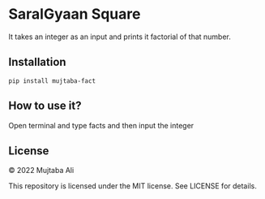 # SaralGyaan Square
It takes an integer as an input and prints it factorial of that number.

## Installation
```pip install mujtaba-fact```

## How to use it?
Open terminal and type facts and then input the integer

## License

© 2022 Mujtaba Ali

This repository is licensed under the MIT license. See LICENSE for details.